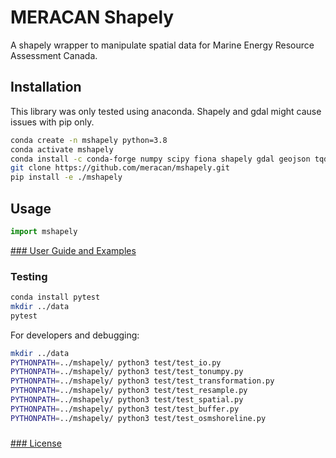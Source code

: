 # MERACAN Shapely
A shapely wrapper to manipulate spatial data for Marine Energy Resource Assessment Canada.



## Installation


This library was only tested using anaconda. 
Shapely and gdal might cause issues with pip only.
```bash
conda create -n mshapely python=3.8
conda activate mshapely
conda install -c conda-forge numpy scipy fiona shapely gdal geojson tqdm
git clone https://github.com/meracan/mshapely.git
pip install -e ./mshapely

```


## Usage
```python
import mshapely
```
[### User Guide and Examples](doc/README.md)




### Testing

```bash
conda install pytest
mkdir ../data
pytest
```

For developers and debugging:



```bash
mkdir ../data
PYTHONPATH=../mshapely/ python3 test/test_io.py
PYTHONPATH=../mshapely/ python3 test/test_tonumpy.py
PYTHONPATH=../mshapely/ python3 test/test_transformation.py
PYTHONPATH=../mshapely/ python3 test/test_resample.py
PYTHONPATH=../mshapely/ python3 test/test_spatial.py
PYTHONPATH=../mshapely/ python3 test/test_buffer.py
PYTHONPATH=../mshapely/ python3 test/test_osmshoreline.py
```
###  


[### License](LICENSE)